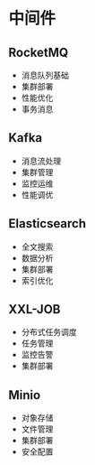 # 中间件

## RocketMQ
- 消息队列基础
- 集群部署
- 性能优化
- 事务消息

## Kafka
- 消息流处理
- 集群管理
- 监控运维
- 性能调优

## Elasticsearch
- 全文搜索
- 数据分析
- 集群部署
- 索引优化

## XXL-JOB
- 分布式任务调度
- 任务管理
- 监控告警
- 集群部署

## Minio
- 对象存储
- 文件管理
- 集群部署
- 安全配置 